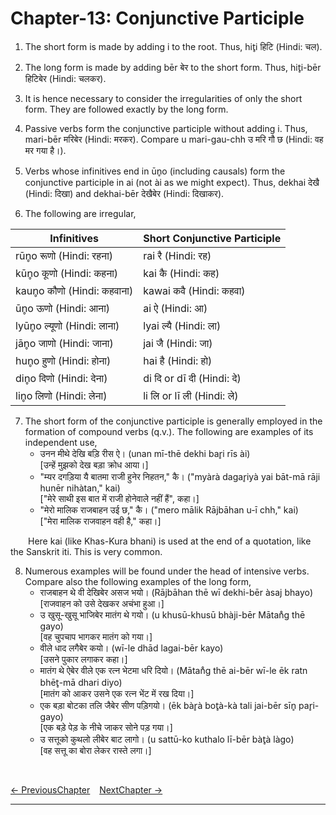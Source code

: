 # Chapter-13: Conjunctive Participle

1. The short form is made by adding i to the root. Thus, hit̥i हिटि (Hindi: चल).

2. The long form is made by adding bēr बेर to the short form. Thus, hit̥i-bēr हिटिबेर (Hindi: चलकर).

3. It is hence necessary to consider the irregularities of only the short form. They are followed exactly by the long form.

4. Passive verbs form the conjunctive participle without adding i. Thus, mari-bēr मरिबेर (Hindi: मरकर). Compare u mari-gau-chh उ मरि गौ छ (Hindi: वह मर गया है।).

5. Verbs whose infinitives end in ūn̥o (including causals) form the conjunctive participle in ai (not ài as we might expect). Thus, dekhai देखै (Hindi: दिखा) and dekhai-bēr देखैबेर (Hindi: दिखाकर).

6. The following are irregular,

| Infinitives | Short Conjunctive Participle |
| ------------- | ------------- |
| rūn̥o रूणो (Hindi: रहना) | rai रै (Hindi: रह) |
| kūn̥o कूणो (Hindi: कहना) | kai कै (Hindi: कह) |
| kaun̥o कौणो (Hindi: कहवाना) | kawai कवै (Hindi: कहवा) |
| ūn̥o ऊणो (Hindi: आना) | ai ऐ (Hindi: आ) |
| lyūn̥o ल्यूणो (Hindi: लाना) | lyai ल्यै (Hindi: ला) |
| jān̥o जाणो (Hindi: जाना) | jai जै (Hindi: जा) |
| hun̥o हुणो (Hindi: होना) | hai है (Hindi: हो) |
| din̥o दिणो (Hindi: देना) | di दि or dī दी (Hindi: दे) |
| lin̥o लिणो (Hindi: लेना) | li लि or lī ली (Hindi: ले) |

7. The short form of the conjunctive participle is generally employed in the formation of compound verbs (q.v.). The following are examples of its independent use,
   - उनन मीथे देखि बड़ि रीस ऐ। (unan mī-thē dekhi bar̥i rīs ài)<br>
   [उन्हें मुझको देख बड़ा क्रोध आया।]
   - "म्यर दगड़िया यै बातमा राजी हुनेर निहतन," कै। ("myàrà dagar̥iyà yai bāt-mā rāji hunēr nihàtan," kai)<br> 
   ["मेरे साथी इस बात में राजी होनेवाले नहीं हैं", कहा।]
   - "मेरो मालिक राजबाहन उई छ," कै। ("mero mālik Rājbāhan u-ī chh," kai)<br>
   ["मेरा मालिक राजवाहन वही है," कहा।]

&ensp;&ensp;&ensp;&ensp;Here kai (like Khas-Kura bhani) is used at the end of a quotation, like the Sanskrit iti. This is very common.

8. Numerous examples will be found under the head of intensive verbs. Compare also the following examples of the long form,
   - राजबाहन थे वी देखिबेर असज भयो। (Rājbāhan thē wī dekhi-bēr àsaj bhayo)<br>
   [राजवाहन को उसे देखकर अचंभा हुआ।]
   - उ खुसू-खुसू भाजिबेर मातंग थे गयो। (u khusū-khusū bhàji-bēr Mātan̊g thē gayo)<br>
   [वह चुपचाप भागकर मातंग को गया।] 
   - वीले धाद लगैबेर कयो। (wī-le dhād lagai-bēr kayo)<br>
   [उसने पुकार लगाकर कहा।]
   - मातंग थे ऐबेर वीले एक रत्न भेटमा धरि दियो। (Mātan̊g thē ai-bēr wī-le ēk ratn bhēt̥-mā dhari diyo)<br>
   [मातंग को आकर उसने एक रत्न भेंट में रख दिया।]
   - एक बड़ा बोटका तलि जैबेर सीण पड़िगयो। (ēk bàr̥à bot̥à-kà tali jai-bēr sīn̥ par̥i-gayo)<br>
   [एक बड़े पेड़ के नीचे जाकर सोने पड़ गया।]
   - उ सत्तूको कुथलो लीबेर बाट लागो। (u sattū-ko kuthalo lī-bēr bàt̥à làgo)<br>
   [वह सत्तू का बोरा लेकर रास्ते लगा।]

<br>

[<- PreviousChapter](/major/12_FuturePassiveParticiple.md) &ensp; [NextChapter ->](/major/14_NounOfAgency.md)

---